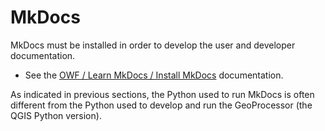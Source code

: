 # MkDocs #

MkDocs must be installed in order to develop the user and developer documentation.

* See the [OWF / Learn MkDocs / Install MkDocs](http://learn.openwaterfoundation.org/owf-learn-mkdocs/install/) documentation.

As indicated in previous sections, the Python used to run MkDocs is often different from the
Python used to develop and run the GeoProcessor (the QGIS Python version).
